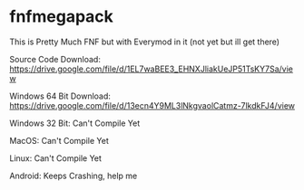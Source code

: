 # fnfmegapack
This is Pretty Much FNF but with Everymod in it (not yet but ill get there)

Source Code Download:
https://drive.google.com/file/d/1EL7waBEE3_EHNXJliakUeJP51TsKY7Sa/view

Windows 64 Bit Download:
https://drive.google.com/file/d/13ecn4Y9ML3lNkgvaolCatmz-7lkdkFJ4/view

Windows 32 Bit: Can't Compile Yet

MacOS: Can't Compile Yet

Linux: Can't Compile Yet

Android: Keeps Crashing, help me

